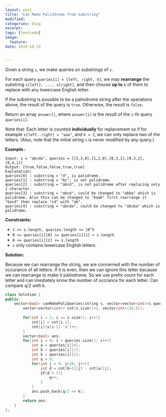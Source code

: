 ```yaml
---
layout: post
title: "Can Make Palindrome from Substring"
modified:
categories: blog
excerpt:
tags: [leetcode]
image:
  feature:
date: 2019-10-23


---
```


Given a string `s`, we make queries on substrings of `s`.

For each query `queries[i] = [left, right, k]`, we may **rearrange** the substring `s[left], ..., s[right]`, and then choose **up to** `k` of them to replace with any lowercase English letter. 

If the substring is possible to be a palindrome string after the operations above, the result of the query is `true`. Otherwise, the result is `false`.

Return an array `answer[]`, where `answer[i]` is the result of the `i`-th query `queries[i]`.

Note that: Each letter is counted **individually** for replacement so if for example `s[left..right] = "aaa"`, and `k = 2`, we can only replace two of the letters.  (Also, note that the initial string `s` is never modified by any query.)

 

**Example :**

```
Input: s = "abcda", queries = [[3,3,0],[1,2,0],[0,3,1],[0,3,2],[0,4,1]]
Output: [true,false,false,true,true]
Explanation:
queries[0] : substring = "d", is palidrome.
queries[1] : substring = "bc", is not palidrome.
queries[2] : substring = "abcd", is not palidrome after replacing only 1 character.
queries[3] : substring = "abcd", could be changed to "abba" which is palidrome. Also this can be changed to "baab" first rearrange it "bacd" then replace "cd" with "ab".
queries[4] : substring = "abcda", could be changed to "abcba" which is palidrome.
```

 

**Constraints:**

- `1 <= s.length, queries.length <= 10^5`
- `0 <= queries[i][0] <= queries[i][1] < s.length`
- `0 <= queries[i][2] <= s.length`
- `s` only contains lowercase English letters.



**Solution:**

Because we can rearrange the string, we are concerned with the number of occurance of all letters. If it is even, then we can ignore this letter because we can rearrange to make it palindrome. So we use prefix count for each letter and can imediately know the number of occrance for each letter. Can compare q/2 with k.

```c++
class Solution {
public:
    vector<bool> canMakePaliQueries(string s, vector<vector<int>>& queries) {
        vector<vector<int>> cnt(s.size()+1, vector<int>(26,0));
        
        for(int i = 1; i <= s.size(); i++){
            cnt[i] = cnt[i-1];
            cnt[i][s[i-1]-'a']++; 
        }
        vector<bool> ans;
        for(int i = 0; i < queries.size(); i++){
            int a = queries[i][0];
            int b = queries[i][1];
            int k = queries[i][2];
            int q = 0;
            for(int j = 0; j<26; j++){
                int d = cnt[b+1][j] - cnt[a][j];
                if(d % 2){
                    q++;
                }
            }
            ans.push_back(q/2 <= k);
        }
        return ans;
    }
};
```

